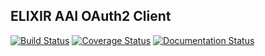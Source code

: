 ## ELIXIR AAI OAuth2 Client

[![Build Status](https://travis-ci.org/CSCfi/elixir-aai-oauth2-service.svg?branch=master)](https://travis-ci.org/CSCfi/elixir-aai-oauth2-client)
[![Coverage Status](https://coveralls.io/repos/github/CSCfi/elixir-aai-oauth2-service/badge.svg)](https://coveralls.io/github/CSCfi/elixir-aai-oauth2-service)
[![Documentation Status](https://readthedocs.org/projects/elixir-aai-oauth2-service/badge/?version=latest)](https://elixir-aai-oauth2-service.readthedocs.io/en/latest/?badge=latest)
